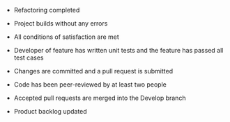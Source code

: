 -  Refactoring completed
   
-  Project builds without any errors
    
-  All conditions of satisfaction are met
    
-  Developer of feature has written unit tests and the feature has passed all test cases
    
-  Changes are committed and a pull request is submitted
    
-  Code has been peer-reviewed by at least two people
    
-  Accepted pull requests are merged into the Develop branch
    
-  Product backlog updated
